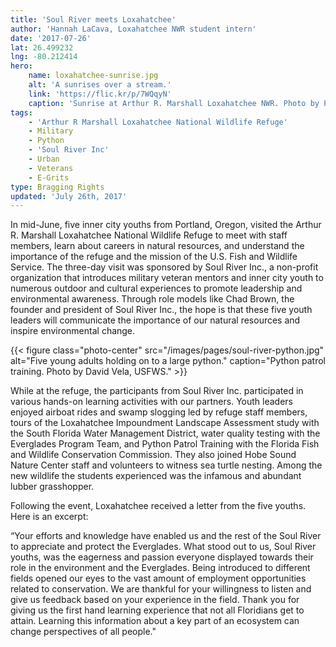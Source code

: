 ```yaml
---
title: 'Soul River meets Loxahatchee'
author: 'Hannah LaCava, Loxahatchee NWR student intern'
date: '2017-07-26'
lat: 26.499232
lng: -80.212414
hero:
    name: loxahatchee-sunrise.jpg
    alt: 'A sunrises over a stream.'
    link: 'https://flic.kr/p/7WQqyN'
    caption: 'Sunrise at Arthur R. Marshall Loxahatchee NWR. Photo by Phil Kloer, USFWS.'
tags:
    - 'Arthur R Marshall Loxahatchee National Wildlife Refuge'
    - Military
    - Python
    - 'Soul River Inc'
    - Urban
    - Veterans
    - E-Grits
type: Bragging Rights
updated: 'July 26th, 2017'
---
```


In mid-June, five inner city youths from Portland, Oregon, visited the Arthur R. Marshall Loxahatchee National Wildlife Refuge to meet with staff members, learn about careers in natural resources, and understand the importance of the refuge and the mission of the U.S. Fish and Wildlife Service. The three-day visit was sponsored by Soul River Inc., a non-profit organization that introduces military veteran mentors and inner city youth to numerous outdoor and cultural experiences to promote leadership and environmental awareness. Through role models like Chad Brown, the founder and president of Soul River Inc., the hope is that these five youth leaders will communicate the importance of our natural resources and inspire environmental change. 

{{< figure class="photo-center" src="/images/pages/soul-river-python.jpg" alt="Five young adults holding on to a large python." caption="Python patrol training. Photo by David Vela, USFWS." >}}

While at the refuge, the participants from Soul River Inc. participated in various hands-on learning activities with our partners. Youth leaders enjoyed airboat rides and swamp slogging led by refuge staff members, tours of the Loxahatchee Impoundment Landscape Assessment study with the South Florida Water Management District, water quality testing with the Everglades Program Team, and Python Patrol Training with the Florida Fish and Wildlife Conservation Commission. They also joined Hobe Sound Nature Center staff and volunteers to witness sea turtle nesting.  Among the new wildlife the students experienced was the infamous and abundant lubber grasshopper.

Following the event, Loxahatchee received a letter from the five youths.  Here is an excerpt:

“Your efforts and knowledge have enabled us and the rest of the Soul River to appreciate and protect the Everglades. What stood out to us, Soul River youths, was the eagerness and passion everyone displayed towards their role in the environment and the Everglades. Being introduced to different fields opened our eyes to the vast amount of employment opportunities related to conservation. We are thankful for your willingness to listen and give us feedback based on your experience in the field. Thank you for giving us the first hand learning experience that not all Floridians get to attain. Learning this information about a key part of an ecosystem can change perspectives of all people."
